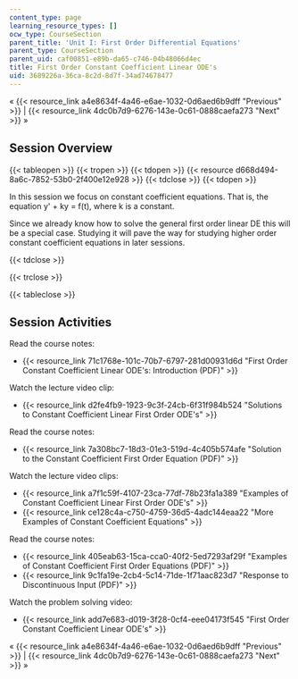 ```yaml
---
content_type: page
learning_resource_types: []
ocw_type: CourseSection
parent_title: 'Unit I: First Order Differential Equations'
parent_type: CourseSection
parent_uid: caf00851-e89b-da65-c746-04b48066d4ec
title: First Order Constant Coefficient Linear ODE's
uid: 3689226a-36ca-8c2d-8d7f-34ad74678477
---
```


« {{< resource_link a4e8634f-4a46-e6ae-1032-0d6aed6b9dff "Previous" >}} | {{< resource_link 4dc0b7d9-6276-143e-0c61-0888caefa273 "Next" >}} »

Session Overview
----------------

{{< tableopen >}}
{{< tropen >}}
{{< tdopen >}}
{{< resource d668d494-8a6c-7852-53b0-2f400e12e928 >}}
{{< tdclose >}}
{{< tdopen >}}


In this session we focus on constant coefficient equations. That is, the equation y' + ky = f(t), where k is a constant.

Since we already know how to solve the general first order linear DE this will be a special case. Studying it will pave the way for studying higher order constant coefficient equations in later sessions.


{{< tdclose >}}

{{< trclose >}}

{{< tableclose >}}

Session Activities
------------------

Read the course notes:

*   {{< resource_link 71c1768e-101c-70b7-6797-281d00931d6d "First Order Constant Coefficient Linear ODE's: Introduction (PDF)" >}}

Watch the lecture video clip:

*   {{< resource_link d2fe4fb9-1923-9c3f-24cb-6f31f984b524 "Solutions to Constant Coefficient Linear First Order ODE's" >}}

Read the course notes:

*   {{< resource_link 7a308bc7-18d3-01e3-519d-4c405b574afe "Solution to the Constant Coefficient First Order Equation (PDF)" >}}

Watch the lecture video clips:

*   {{< resource_link a7f1c59f-4107-23ca-77df-78b23fa1a389 "Examples of Constant Coefficient Linear First Order ODE's" >}}
*   {{< resource_link ce128c4a-c750-4759-36d5-4adc144eaa22 "More Examples of Constant Coefficient Equations" >}}

Read the course notes:

*   {{< resource_link 405eab63-15ca-cca0-40f2-5ed7293af29f "Examples of Constant Coefficient First Order Equations (PDF)" >}}
*   {{< resource_link 9c1fa19e-2cb4-5c14-71de-1f71aac823d7 "Response to Discontinuous Input (PDF)" >}}

Watch the problem solving video:

*   {{< resource_link add7e683-d019-3f28-0cf4-eee04173f545 "First Order Constant Coefficient Linear ODE's" >}}

« {{< resource_link a4e8634f-4a46-e6ae-1032-0d6aed6b9dff "Previous" >}} | {{< resource_link 4dc0b7d9-6276-143e-0c61-0888caefa273 "Next" >}} »